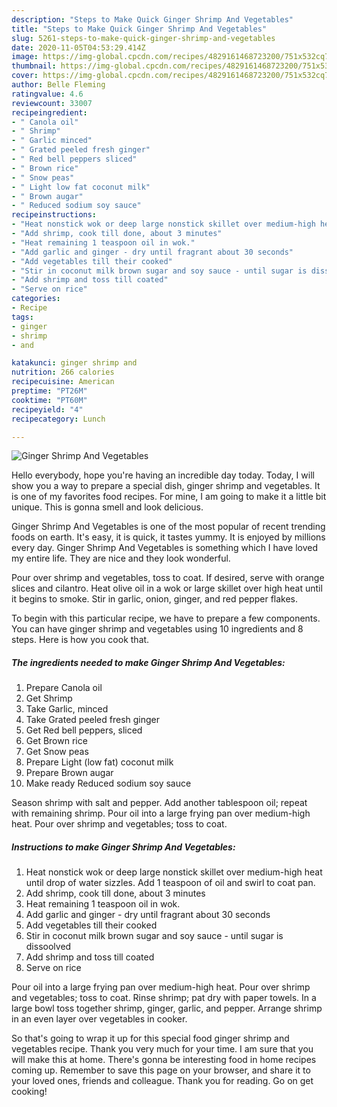 ```yaml
---
description: "Steps to Make Quick Ginger Shrimp And Vegetables"
title: "Steps to Make Quick Ginger Shrimp And Vegetables"
slug: 5261-steps-to-make-quick-ginger-shrimp-and-vegetables
date: 2020-11-05T04:53:29.414Z
image: https://img-global.cpcdn.com/recipes/4829161468723200/751x532cq70/ginger-shrimp-and-vegetables-recipe-main-photo.jpg
thumbnail: https://img-global.cpcdn.com/recipes/4829161468723200/751x532cq70/ginger-shrimp-and-vegetables-recipe-main-photo.jpg
cover: https://img-global.cpcdn.com/recipes/4829161468723200/751x532cq70/ginger-shrimp-and-vegetables-recipe-main-photo.jpg
author: Belle Fleming
ratingvalue: 4.6
reviewcount: 33007
recipeingredient:
- " Canola oil"
- " Shrimp"
- " Garlic minced"
- " Grated peeled fresh ginger"
- " Red bell peppers sliced"
- " Brown rice"
- " Snow peas"
- " Light low fat coconut milk"
- " Brown augar"
- " Reduced sodium soy sauce"
recipeinstructions:
- "Heat nonstick wok or deep large nonstick skillet over medium-high heat until drop of water sizzles. Add 1 teaspoon of oil and swirl to coat pan."
- "Add shrimp, cook till done, about 3 minutes"
- "Heat remaining 1 teaspoon oil in wok."
- "Add garlic and ginger - dry until fragrant about 30 seconds"
- "Add vegetables till their cooked"
- "Stir in coconut milk brown sugar and soy sauce - until sugar is dissoolved"
- "Add shrimp and toss till coated"
- "Serve on rice"
categories:
- Recipe
tags:
- ginger
- shrimp
- and

katakunci: ginger shrimp and 
nutrition: 266 calories
recipecuisine: American
preptime: "PT26M"
cooktime: "PT60M"
recipeyield: "4"
recipecategory: Lunch

---
```



![Ginger Shrimp And Vegetables](https://img-global.cpcdn.com/recipes/4829161468723200/751x532cq70/ginger-shrimp-and-vegetables-recipe-main-photo.jpg)

Hello everybody, hope you're having an incredible day today. Today, I will show you a way to prepare a special dish, ginger shrimp and vegetables. It is one of my favorites food recipes. For mine, I am going to make it a little bit unique. This is gonna smell and look delicious.

Ginger Shrimp And Vegetables is one of the most popular of recent trending foods on earth. It's easy, it is quick, it tastes yummy. It is enjoyed by millions every day. Ginger Shrimp And Vegetables is something which I have loved my entire life. They are nice and they look wonderful.

Pour over shrimp and vegetables, toss to coat. If desired, serve with orange slices and cilantro. Heat olive oil in a wok or large skillet over high heat until it begins to smoke. Stir in garlic, onion, ginger, and red pepper flakes.


To begin with this particular recipe, we have to prepare a few components. You can have ginger shrimp and vegetables using 10 ingredients and 8 steps. Here is how you cook that.

<!--inarticleads1-->

##### The ingredients needed to make Ginger Shrimp And Vegetables:

1. Prepare  Canola oil
1. Get  Shrimp
1. Take  Garlic, minced
1. Take  Grated peeled fresh ginger
1. Get  Red bell peppers, sliced
1. Get  Brown rice
1. Get  Snow peas
1. Prepare  Light (low fat) coconut milk
1. Prepare  Brown augar
1. Make ready  Reduced sodium soy sauce


Season shrimp with salt and pepper. Add another tablespoon oil; repeat with remaining shrimp. Pour oil into a large frying pan over medium-high heat. Pour over shrimp and vegetables; toss to coat. 

<!--inarticleads2-->

##### Instructions to make Ginger Shrimp And Vegetables:

1. Heat nonstick wok or deep large nonstick skillet over medium-high heat until drop of water sizzles. Add 1 teaspoon of oil and swirl to coat pan.
1. Add shrimp, cook till done, about 3 minutes
1. Heat remaining 1 teaspoon oil in wok.
1. Add garlic and ginger - dry until fragrant about 30 seconds
1. Add vegetables till their cooked
1. Stir in coconut milk brown sugar and soy sauce - until sugar is dissoolved
1. Add shrimp and toss till coated
1. Serve on rice


Pour oil into a large frying pan over medium-high heat. Pour over shrimp and vegetables; toss to coat. Rinse shrimp; pat dry with paper towels. In a large bowl toss together shrimp, ginger, garlic, and pepper. Arrange shrimp in an even layer over vegetables in cooker. 

So that's going to wrap it up for this special food ginger shrimp and vegetables recipe. Thank you very much for your time. I am sure that you will make this at home. There's gonna be interesting food in home recipes coming up. Remember to save this page on your browser, and share it to your loved ones, friends and colleague. Thank you for reading. Go on get cooking!
